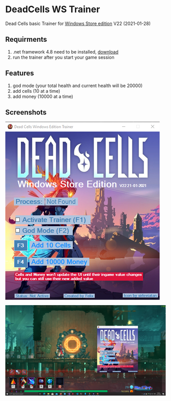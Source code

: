 # DeadCells WS Trainer
Dead Cells basic Trainer for [Windows Store edition](https://www.microsoft.com/en-us/p/dead-cells-the-fatal-seed-bundle/9nw281d5dlqv) V22 (2021-01-28)

## Requirments
1. .net framework 4.8 need to be installed, [download](https://dotnet.microsoft.com/download/dotnet-framework/net48)
2. run the trainer after you start your game session

## Features
1. god mode (your total health and current health will be 20000)
2. add cells (10 at a time)
3. add money (10000 at a time)

## Screenshots
![trainer screen](Images/1.png)

![god mod](Images/2.png)

